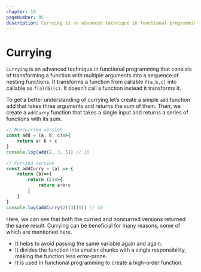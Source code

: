 ```yaml
---
chapter: 19
pageNumber: 95
description: Currying is an advanced technique in functional programming that consists of transforming a function with multiple arguments into a sequence of nesting functions. It transforms a function from callable f(a,b,c) into callable as f(a)(b)(c). It doesn’t call a function instead it transforms it.
---
```

# Currying

`Currying` is an advanced technique in functional programming that consists of transforming a function with multiple arguments into a sequence of nesting functions. It transforms a function from callable `f(a,b,c)` into callable as `f(a)(b)(c)`. It doesn’t call a function instead it transforms it.


To get a better understanding of currying let’s create a simple `add` function add that takes three arguments and returns the sum of them. Then, we create a `addCurry` function that takes a single input and returns a series of functions with its sum.

```javascript
// Noncurried version
const add = (a, b, c)=>{
    return a+ b + c
}
console.log(add(2, 3, 5)) // 10

// Curried version
const addCurry = (a) => {
    return (b)=>{
        return (c)=>{
            return a+b+c
        }
    }
}
console.log(addCurry(2)(3)(5)) // 10
```

Here, we can see that both the curried and noncurried versions returned the same result. Currying can be beneficial for many reasons, some of which are mentioned here.

* It helps to avoid passing the same variable again and again.
* It divides the function into smaller chunks with a single responsibility, making the function less error-prone.
* It is used in functional programming to create a high-order function.

